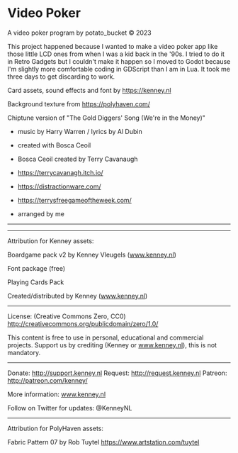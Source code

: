 # Video Poker
A video poker program by potato_bucket © 2023

This project happened because I wanted to make a video poker app like those little LCD ones from when I was a kid back in the '90s. I tried to do it in Retro Gadgets but I couldn't make it happen so I moved to Godot because I'm slightly more comfortable coding in GDScript than I am in Lua. It took me three days to get discarding to work.

Card assets, sound effects and font by https://kenney.nl

Background texture from https://polyhaven.com/

Chiptune version of "The Gold Diggers' Song (We're in the Money)"
- music by Harry Warren / lyrics by Al Dubin

- created with Bosca Ceoil
- Bosca Ceoil created by Terry Cavanaugh
- https://terrycavanagh.itch.io/
- https://distractionware.com/
- https://terrysfreegameoftheweek.com/

- arranged by me


------------------------------
------------------------------
Attribution for Kenney assets:

Boardgame pack v2 by Kenney Vleugels (www.kenney.nl)

Font package (free)

Playing Cards Pack

Created/distributed by Kenney (www.kenney.nl)

------------------------------

License: (Creative Commons Zero, CC0)
http://creativecommons.org/publicdomain/zero/1.0/

This content is free to use in personal, educational and commercial projects.
Support us by crediting (Kenney or www.kenney.nl), this is not mandatory.

------------------------------

Donate:   http://support.kenney.nl
Request:  http://request.kenney.nl
Patreon:  http://patreon.com/kenney/

More information:
www.kenney.nl

Follow on Twitter for updates:
@KenneyNL

------------------------------
Attribution for PolyHaven assets:

Fabric Pattern 07 by Rob Tuytel
https://www.artstation.com/tuytel
